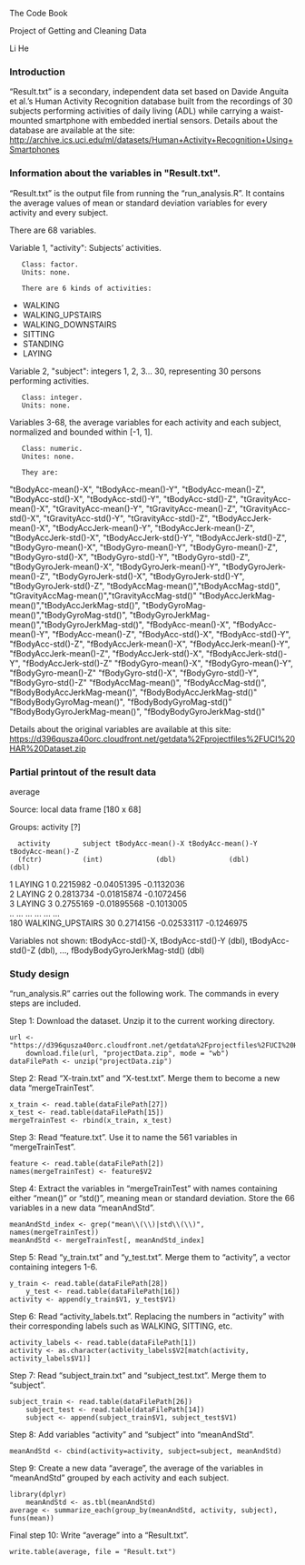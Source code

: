 The Code Book

Project of Getting and Cleaning Data

Li He

### Introduction

“Result.txt” is a secondary, independent data set based on Davide Anguita et al.’s Human Activity 
Recognition database built from the recordings of 30 subjects performing activities of daily living (ADL) 
while carrying a waist-mounted smartphone with embedded inertial sensors. Details about the database 
are available at the site:
http://archive.ics.uci.edu/ml/datasets/Human+Activity+Recognition+Using+Smartphones

### Information about the variables in "Result.txt".

“Result.txt” is the output file from running the “run_analysis.R”. It contains the average values of mean 
or standard deviation variables for every activity and every subject.

There are 68 variables.

Variable 1, "activity": Subjects’ activities.

       Class: factor.
       Units: none.
       
       There are 6 kinds of activities:
-	WALKING
-	WALKING_UPSTAIRS
-	WALKING_DOWNSTAIRS
-	SITTING
-	STANDING
-	LAYING

Variable 2, "subject": integers 1, 2, 3… 30, representing 30 persons performing activities.

       Class: integer.
       Units: none.
	
Variables 3-68, the average variables for each activity and each subject, normalized and bounded within 
[-1, 1].

       Class: numeric.
       Unites: none.
       
       They are: 
"tBodyAcc-mean()-X", "tBodyAcc-mean()-Y", "tBodyAcc-mean()-Z",
"tBodyAcc-std()-X", "tBodyAcc-std()-Y", "tBodyAcc-std()-Z",
"tGravityAcc-mean()-X", "tGravityAcc-mean()-Y", "tGravityAcc-mean()-Z",
"tGravityAcc-std()-X", "tGravityAcc-std()-Y", "tGravityAcc-std()-Z",
"tBodyAccJerk-mean()-X", "tBodyAccJerk-mean()-Y", "tBodyAccJerk-mean()-Z",
"tBodyAccJerk-std()-X", "tBodyAccJerk-std()-Y", "tBodyAccJerk-std()-Z",
"tBodyGyro-mean()-X", "tBodyGyro-mean()-Y", "tBodyGyro-mean()-Z",
"tBodyGyro-std()-X", "tBodyGyro-std()-Y", "tBodyGyro-std()-Z",
"tBodyGyroJerk-mean()-X", "tBodyGyroJerk-mean()-Y", "tBodyGyroJerk-mean()-Z",
"tBodyGyroJerk-std()-X", "tBodyGyroJerk-std()-Y", "tBodyGyroJerk-std()-Z",
"tBodyAccMag-mean()","tBodyAccMag-std()",
"tGravityAccMag-mean()","tGravityAccMag-std()"
"tBodyAccJerkMag-mean()","tBodyAccJerkMag-std()",
"tBodyGyroMag-mean()","tBodyGyroMag-std()",
"tBodyGyroJerkMag-mean()","tBodyGyroJerkMag-std()",
"fBodyAcc-mean()-X", "fBodyAcc-mean()-Y", "fBodyAcc-mean()-Z",
"fBodyAcc-std()-X", "fBodyAcc-std()-Y", "fBodyAcc-std()-Z",
"fBodyAccJerk-mean()-X", "fBodyAccJerk-mean()-Y", "fBodyAccJerk-mean()-Z",
"fBodyAccJerk-std()-X", "fBodyAccJerk-std()-Y", "fBodyAccJerk-std()-Z"
"fBodyGyro-mean()-X", "fBodyGyro-mean()-Y", "fBodyGyro-mean()-Z"
"fBodyGyro-std()-X", "fBodyGyro-std()-Y", "fBodyGyro-std()-Z"
"fBodyAccMag-mean()", "fBodyAccMag-std()",
"fBodyBodyAccJerkMag-mean()", "fBodyBodyAccJerkMag-std()"
"fBodyBodyGyroMag-mean()", "fBodyBodyGyroMag-std()"
"fBodyBodyGyroJerkMag-mean()", "fBodyBodyGyroJerkMag-std()"

Details about the original variables are available at this site:
https://d396qusza40orc.cloudfront.net/getdata%2Fprojectfiles%2FUCI%20HAR%20Dataset.zip

### Partial printout of the result data

average

Source: local data frame [180 x 68]

Groups: activity [?]

      activity        subject tBodyAcc-mean()-X tBodyAcc-mean()-Y tBodyAcc-mean()-Z
      (fctr)          (int)             (dbl)             (dbl)             (dbl)           
 1    LAYING            1         0.2215982       -0.04051395        -0.1132036      
 2    LAYING            2         0.2813734       -0.01815874        -0.1072456      
 3    LAYING            3         0.2755169       -0.01895568        -0.1013005      
  ..      ...     ...               ...               ...               ...              
 180  WALKING_UPSTAIRS  30        0.2714156       -0.02533117        -0.1246975
 
 Variables not shown: tBodyAcc-std()-X, tBodyAcc-std()-Y (dbl), tBodyAcc-std()-Z (dbl), ..., fBodyBodyGyroJerkMag-std() (dbl)

### Study design

“run_analysis.R” carries out the following work. The commands in  every steps are included.

Step 1: Download the dataset. Unzip it to the current working directory. 

	url <- "https://d396qusza40orc.cloudfront.net/getdata%2Fprojectfiles%2FUCI%20HAR%20Dataset.zip"
    	download.file(url, "projectData.zip", mode = "wb")
	dataFilePath <- unzip("projectData.zip")

Step 2: Read “X-train.txt” and “X-test.txt”. Merge them to become a new data “mergeTrainTest”.

	x_train <- read.table(dataFilePath[27])
	x_test <- read.table(dataFilePath[15])
	mergeTrainTest <- rbind(x_train, x_test)

Step 3: Read “feature.txt”. Use it to name the 561 variables in “mergeTrainTest”.

	feature <- read.table(dataFilePath[2])
	names(mergeTrainTest) <- feature$V2

Step 4: Extract the variables in “mergeTrainTest” with names containing either “mean()” or “std()”, 
meaning mean or standard deviation. Store the 66 variables in a new data “meanAndStd”.

	meanAndStd_index <- grep("mean\\(\\)|std\\(\\)", names(mergeTrainTest))
	meanAndStd <- mergeTrainTest[, meanAndStd_index]

Step 5: Read “y_train.txt” and “y_test.txt”. Merge them to “activity”, a vector containing integers 1-6.

	y_train <- read.table(dataFilePath[28])
    	y_test <- read.table(dataFilePath[16])
	activity <- append(y_train$V1, y_test$V1)

Step 6: Read “activity_labels.txt”. Replacing the numbers in “activity” with their corresponding labels
such as WALKING, SITTING, etc.

	activity_labels <- read.table(dataFilePath[1])
 	activity <- as.character(activity_labels$V2[match(activity, activity_labels$V1)]

Step 7: Read “subject_train.txt” and “subject_test.txt”. Merge them to “subject”.

	subject_train <- read.table(dataFilePath[26])
    	subject_test <- read.table(dataFilePath[14])
    	subject <- append(subject_train$V1, subject_test$V1)

Step 8: Add variables “activity” and “subject” into “meanAndStd”.

	meanAndStd <- cbind(activity=activity, subject=subject, meanAndStd)

Step 9: Create a new data “average”, the average of the variables in “meanAndStd” grouped by each 
activity and each subject.

	library(dplyr)
    	meanAndStd <- as.tbl(meanAndStd)
	average <- summarize_each(group_by(meanAndStd, activity, subject), funs(mean))

Final step 10: Write “average” into a “Result.txt”.
	
	write.table(average, file = "Result.txt")


